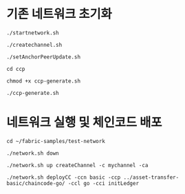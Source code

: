 # 기존 네트워크 초기화
```
./startnetwork.sh
```
```
./createchannel.sh
```
```
./setAnchorPeerUpdate.sh
```
```
cd ccp
```
```
chmod +x ccp-generate.sh
```
```
./ccp-generate.sh
```

# 네트워크 실행 및 체인코드 배포
```
cd ~/fabric-samples/test-network
```
```
./network.sh down
```
```
./network.sh up createChannel -c mychannel -ca
```
```
./network.sh deployCC -ccn basic -ccp ../asset-transfer-basic/chaincode-go/ -ccl go -cci initLedger
```
